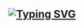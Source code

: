 ## [![Typing SVG](https://readme-typing-svg.demolab.com?font=Fira+Code&duration=4000&pause=1000&color=10F719&width=435&lines=hey%2C+c'est+4dorable+%3A3;losing+my+mind+%3A3)](https://git.io/typing-svg)


<!--
**4dorable/4dorable** is a ✨ _special_ ✨ repository because its `README.md` (this file) appears on your GitHub profile.

Here are some ideas to get you started:

- 🔭 I’m currently working on ...
- 🌱 I’m currently learning ...
- 👯 I’m looking to collaborate on ...
- 🤔 I’m looking for help with ...
- 💬 Ask me about ...
- 📫 How to reach me: ...
- 😄 Pronouns: ...
- ⚡ Fun fact: ...
-->
